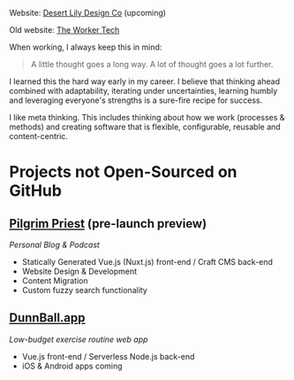 Website: <a href="https://desertlilydesign.co" target="_blank">Desert Lily Design Co</a> (upcoming)

Old website: [The Worker Tech](https://theworker.tech)

When working, I always keep this in mind:

> A little thought goes a long way. A lot of thought goes a lot further.

I learned this the hard way early in my career. I believe that thinking ahead combined with adaptability, iterating under uncertainties, learning humbly and leveraging everyone's strengths is a sure-fire recipe for success.

I like meta thinking. This includes thinking about how we work (processes & methods) and creating software that is flexible, configurable, reusable and content-centric.

# Projects not Open-Sourced on GitHub

## [Pilgrim Priest](https://pilgrimpriest-us-git-dev.desertlilydesign-co.vercel.app) (pre-launch preview)
*Personal Blog & Podcast*

 - Statically Generated Vue.js (Nuxt.js) front-end / Craft CMS back-end
 - Website Design & Development
 - Content Migration  
 - Custom fuzzy search functionality

## [DunnBall.app](https://dunnball.app)
*Low-budget exercise routine web app*

 - Vue.js front-end / Serverless Node.js back-end
 - iOS & Android apps coming
